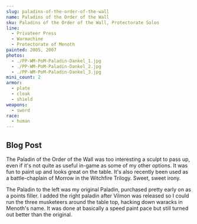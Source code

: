 ```yaml
---
slug: paladins-of-the-order-of-the-wall
name: Paladins of the Order of the Wall
sku: Paladins of the Order of the Wall, Protectorate Solos
line:
  - Privateer Press
  - Warmachine
  - Protectorate of Menoth
painted: 2005, 2007
photos:
  - ./PP-WM-PoM-Paladin-Dankel_1.jpg
  - ./PP-WM-PoM-Paladin-Dankel_2.jpg
  - ./PP-WM-PoM-Paladin-Dankel_3.jpg
mini_count: 2
armor:
  - plate
  - cloak
  - shield
weapons:
  - sword
race:
  - human
---
```


## Blog Post

The Paladin of the Order of the Wall was too interesting a sculpt to pass up, even if it's not quite as useful in-game as some of my other options. It was fun to paint up and looks great on the table. It's also recently been used as a battle-chaplain of Morrow in the Witchfire Trilogy. Sweet, sweet irony.

The Paladin to the left was my original Paladin, purchased pretty early on as a points filler. I added the right paladin after Vilmon was released so I could run the three musketeers around the table top, hacking down waracks in Menoth's name. It was done at basically a speed paint pace but still turned out better than the original.

